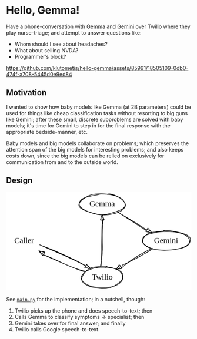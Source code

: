 # Hello, Gemma!

Have a phone-conversation with
[Gemma](https://blog.google/technology/developers/gemma-open-models/) and
[Gemini](https://gemini.google.com/) over Twilio where they play nurse-triage;
and attempt to answer questions like:

- Whom should I see about headaches?
- What about selling NVDA?
- Programmer’s block?

https://github.com/klutometis/hello-gemma/assets/85991/18505109-0db0-474f-a708-5445d0e9ed84

## Motivation

I wanted to show how baby models like Gemma (at 2B parameters) could be used for
things like cheap classification tasks without resorting to big guns like
Gemini; after these small, discrete subproblems are solved with baby models;
it's time for Gemini to step in for the final response with the appropriate
bedside-manner, etc.

Baby models and big models collaborate on problems; which preserves the
attention span of the big models for interesting problems; and also keeps costs
down, since the big models can be relied on exclusively for communication from
and to the outside world.

## Design

![Design](./data/design.png)

See [`main.py`](main.py) for the implementation; in a nutshell, though:

1. Twilio picks up the phone and does speech-to-text; then
2. Calls Gemma to classify symptoms → specialist; then
3. Gemini takes over for final answer; and finally
4. Twilio calls Google speech-to-text.

